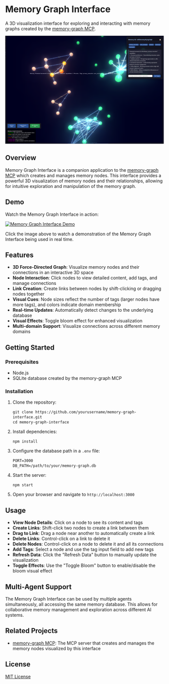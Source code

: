 # Memory Graph Interface

A 3D visualization interface for exploring and interacting with memory graphs created by the [memory-graph MCP](https://github.com/aaronsb/memory-graph).

![Memory Graph Visualizer](docs/screenshot-nodes.png)

## Overview

Memory Graph Interface is a companion application to the [memory-graph MCP](https://github.com/aaronsb/memory-graph) which creates and manages memory nodes. This interface provides a powerful 3D visualization of memory nodes and their relationships, allowing for intuitive exploration and manipulation of the memory graph.

## Demo

Watch the Memory Graph Interface in action:

[![Memory Graph Interface Demo](https://img.youtube.com/vi/u9EFn4BcviY/0.jpg)](https://www.youtube.com/watch?v=u9EFn4BcviY)

Click the image above to watch a demonstration of the Memory Graph Interface being used in real time.

## Features

- **3D Force-Directed Graph**: Visualize memory nodes and their connections in an interactive 3D space
- **Node Interaction**: Click nodes to view detailed content, add tags, and manage connections
- **Link Creation**: Create links between nodes by shift-clicking or dragging nodes together
- **Visual Cues**: Node sizes reflect the number of tags (larger nodes have more tags), and colors indicate domain membership
- **Real-time Updates**: Automatically detect changes to the underlying database
- **Visual Effects**: Toggle bloom effect for enhanced visualization
- **Multi-domain Support**: Visualize connections across different memory domains

## Getting Started

### Prerequisites

- Node.js
- SQLite database created by the memory-graph MCP

### Installation

1. Clone the repository:
   ```
   git clone https://github.com/yourusername/memory-graph-interface.git
   cd memory-graph-interface
   ```

2. Install dependencies:
   ```
   npm install
   ```

3. Configure the database path in a `.env` file:
   ```
   PORT=3000
   DB_PATH=/path/to/your/memory-graph.db
   ```

4. Start the server:
   ```
   npm start
   ```

5. Open your browser and navigate to `http://localhost:3000`

## Usage

- **View Node Details**: Click on a node to see its content and tags
- **Create Links**: Shift-click two nodes to create a link between them
- **Drag to Link**: Drag a node near another to automatically create a link
- **Delete Links**: Control-click on a link to delete it
- **Delete Nodes**: Control-click on a node to delete it and all its connections
- **Add Tags**: Select a node and use the tag input field to add new tags
- **Refresh Data**: Click the "Refresh Data" button to manually update the visualization
- **Toggle Effects**: Use the "Toggle Bloom" button to enable/disable the bloom visual effect

## Multi-Agent Support

The Memory Graph Interface can be used by multiple agents simultaneously, all accessing the same memory database. This allows for collaborative memory management and exploration across different AI systems.

## Related Projects

- [memory-graph MCP](https://github.com/aaronsb/memory-graph): The MCP server that creates and manages the memory nodes visualized by this interface

## License

[MIT License](LICENSE)
